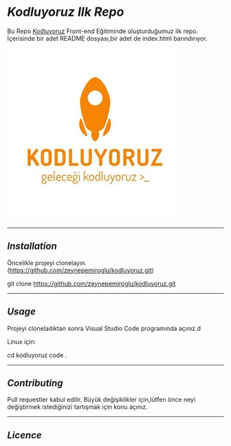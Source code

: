 # *Kodluyoruz Ilk Repo*
Bu Repo [Kodluyoruz](kodluyoruz.org) Front-end Eğitiminde oluşturduğumuz ilk repo. İçerisinde bir adet README dosyası,bir adet de index.html barındırıyor.

![Kodluyoruz Logo](https://raw.githubusercontent.com/Kodluyoruz/taskforce/git/git/markdown-nedir-nasil-kullaniriz-/figures/kodluyoruz_logo.jpg)

-----------------
## *Installation* 
Öncelikle projeyi clonelayın. (https://github.com/zeynepemiroglu/kodluyoruz.git) 

git clone https://github.com/zeynepemiroglu/kodluyoruz.git

----------------------------------
## *Usage*
Projeyi cloneladıktan sonra Visual Studio Code programında açınız.d

Linux için:

cd kodluyoruz
code .

------------------------
## *Contributing*

Pull requestler kabul edilir. Büyük değişiklikler için,lütfen önce neyi değiştirmek istediğinizi tartışmak için konu açınız.

-------------------

## *Licence*
